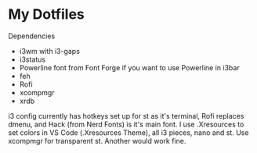# My Dotfiles

Dependencies
  - i3wm with i3-gaps
  - i3status
  - Powerline font from Font Forge if you want to use Powerline in i3bar
  - feh
  - Rofi
  - xcompmgr
  - xrdb
  
i3 config currently has hotkeys set up for st as it's terminal, Rofi replaces dmenu, and Hack (from Nerd Fonts) is it's main font. I use .Xresources to set colors in VS Code (.Xresources Theme), all i3 pieces, nano and st. Use xcompmgr for transparent st. Another would work fine.
